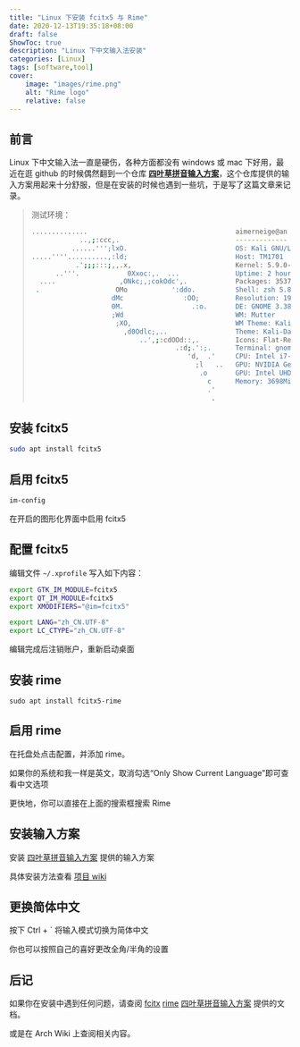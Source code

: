 ```yaml
---
title: "Linux 下安装 fcitx5 与 Rime"
date: 2020-12-13T19:35:18+08:00
draft: false
ShowToc: true
description: "Linux 下中文输入法安装"
categories: [Linux]
tags: [software,tool]
cover:
    image: "images/rime.png"
    alt: "Rime logo"
    relative: false
---
```


## 前言

Linux 下中文输入法一直是硬伤，各种方面都没有 windows 或 mac 下好用，最近在逛 github 的时候偶然翻到一个仓库 **[四叶草拼音输入方案](https://github.com/fkxxyz/rime-cloverpinyin)**，这个仓库提供的输入方案用起来十分舒服，但是在安装的时候也遇到一些坑，于是写了这篇文章来记录。

> 测试环境：
>
> ```bash
> ..............                                     aimerneige@an
>             ..,;:ccc,.                             -------------
>           ......''';lxO.                           OS: Kali GNU/Linux Rolling x86_64
> .....''''..........,:ld;                           Host: TM1701
>            .';;;:::;,,.x,                          Kernel: 5.9.0-kali4-amd64
>       ..'''.            0Xxoc:,.  ...              Uptime: 2 hours, 11 mins
>   ....                ,ONkc;,;cokOdc',.            Packages: 3537 (dpkg)
>  .                   OMo           ':ddo.          Shell: zsh 5.8
>                     dMc               :OO;         Resolution: 1920x1080, 1440x2560
>                     0M.                 .:o.       DE: GNOME 3.38.2
>                     ;Wd                            WM: Mutter
>                      ;XO,                          WM Theme: Kali-Dark
>                        ,d0Odlc;,..                 Theme: Kali-Dark [GTK2/3]
>                            ..',;:cdOOd::,.         Icons: Flat-Remix-Blue-Dark [GTK2/> 3]
>                                     .:d;.':;.      Terminal: gnome-terminal
>                                        'd,  .'     CPU: Intel i7-8550U (8) @ 4.000GHz
>                                          ;l   ..   GPU: NVIDIA GeForce MX250
>                                           .o       GPU: Intel UHD Graphics 620
>                                             c      Memory: 3698MiB / 15899MiB
>                                             .'
>                                              .
> ```

## 安装 fcitx5

```bash
sudo apt install fcitx5
```

## 启用 fcitx5

```bash
im-config
```

在开启的图形化界面中启用 fcitx5

## 配置 fcitx5

编辑文件 `~/.xprofile` 写入如下内容：

```bash
export GTK_IM_MODULE=fcitx5
export QT_IM_MODULE=fcitx5
export XMODIFIERS="@im=fcitx5"

export LANG="zh_CN.UTF-8"
export LC_CTYPE="zh_CN.UTF-8"
```

编辑完成后注销账户，重新启动桌面

## 安装 rime

```
sudo apt install fcitx5-rime
```

## 启用 rime

在托盘处点击配置，并添加 rime。

如果你的系统和我一样是英文，取消勾选“Only Show Current Language”即可查看中文选项

更快地，你可以直接在上面的搜索框搜索 Rime

## 安装输入方案

安装 [四叶草拼音输入方案](https://github.com/fkxxyz/rime-cloverpinyin) 提供的输入方案

具体安装方法查看 [项目 wiki](https://github.com/fkxxyz/rime-cloverpinyin/wiki)

## 更换简体中文

按下 Ctrl + ` 将输入模式切换为简体中文

你也可以按照自己的喜好更改全角/半角的设置

## 后记

如果你在安装中遇到任何问题，请查阅 [fcitx](https://www.fcitx-im.org/wiki/Special:MyLanguage/Fcitx) [rime](https://rime.im/docs/) [四叶草拼音输入方案](https://github.com/fkxxyz/rime-cloverpinyin/wiki) 提供的文档。

或是在 Arch Wiki 上查阅相关内容。
